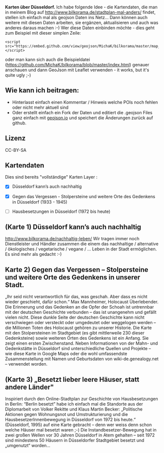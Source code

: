 
**Karten über Düsseldorf.** Ich habe folgende Idee - die Kartendaten, die man in meinem Blog auf http://www.bilkorama.de/stadtplan-mal-anders/ findet, stellen ich einfach mal als geojson Daten ins Netz... Dann können auch weitere mit diesen Daten arbeiten, sie ergänzen, aktualisieren und auch was anderes daraus machen :-)  Wer diese Daten einbinden möchte - dies geht zum Beispiel mit dieser simplen Zeile: 
```
<script src="https://embed.github.com/view/geojson/MichaK/bilkorama/master/map_duesseldorf_alternativ.geojson"></script>
```
oder man kann sich auch die Beispieldatei (https://github.com/MichaK/bilkorama/blob/master/index.html) genauer anschauen und dann GeoJson mit Leaflet verwenden - it works, but it's quite ugly ;-) 

## Wie kann ich beitragen:
- Hinterlasst einfach einen Kommentar / Hinweis welche POIs noch fehlen oder nicht mehr aktuell sind
- Oder erstellt einfach ein Fork der Daten und editiert die .geojson Files ganz einfach mit [geojson.io](http://geojson.io) und speichert die Änderungen zurück auf github.

## Lizenz
CC-BY-SA

## Kartendaten
Dies sind bereits "vollständige" Karten Layer :
- [x] Düsseldorf kann’s auch nachhaltig
- [x] Gegen das Vergessen - Stolpersteine und weitere Orte des Gedenkens in Düsseldorf (1933 - 1945)
- [ ] Hausbesetzungen in Düsseldorf (1972 bis heute)


## (Karte 1) Düsseldorf kann’s auch nachhaltig
http://www.bilkorama.de/nachhaltig-leben/
Wir tragen immer noch Dienstleister und Händler zusammen die einem das nachhaltige / alternative / ökologisches / vegetarische / vegane / … Leben in der Stadt ermöglichen. 
Es sind mehr als gedacht :-)

## Karte 2) Gegen das Vergessen – Stolpersteine und weitere Orte des Gedenkens in unserer Stadt.
„Ihr seid nicht verantwortlich für das, was geschah. Aber dass es nicht wieder geschieht, dafür schon.“ Max Mannheimer, Holocaust Überlebender.
Die Erinnerung und das Gedenken an die Opfer der Schoah ist untrennbar mit der deutschen Geschichte verbunden – das ist unangenehm und gefällt vielen nicht. Diese dunkle Seite der deutschen Geschichte kann nicht verschwiegen oder versteckt oder umgedeutet oder weggelogen werden – die Millionen Toten des Holocaust gehören zu unserer Historie. Die Karte mit den Stolpersteinen im Stadtgebiet (es gibt mittlerweile 230 dieser Gedenksteine) sowie weiteren Orten des Gedenkens ist ein Anfang. Sie zeigt einen ersten Zwischenstand. Neben Informationen von der Mahn- und Gedenkstätte in Düsseldorf sind unterschiedliche Quellen und Projekte – wie diese Karte in Google Maps oder die wohl umfassendste Zusammenstellung mit Namen und Geburtsdaten von wiki-de.genealogy.net – verwendet worden.

## (Karte 3) „Besetzt lieber leere Häuser, statt andere Länder"
Inspiriert durch den Online-Stadtplan zur Geschichte von Hausbesetzungen in Berlin: “Berlin besetzt” habe ich einfach mal die Standorte aus der Diplomarbeit von Volker Rekitte und Klaus Martin Becker: „Politische Aktionen gegen Wohnungsnot und Umstrukturierung und die HausbesetzerInnenbewegung in Düsseldorf von 1972 bis heute.“ (Düsseldorf, 1995) auf eine Karte gebracht – denn wer weiss denn schon welche Häuser mal besetzt waren ;-) Die Instandbesetzer-Bewegung hat in zwei großen Wellen vor 30 Jahren Düsseldorf in Atem gehalten – seit 1972 sind min­des­tens 50 Häu­sern in Düsseldorfer Stadtgebiet besetzt und „umgenutzt“ worden…

